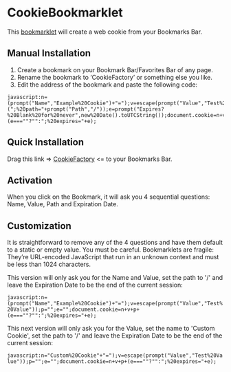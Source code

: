 # CookieBookmarklet

This [bookmarklet](https://en.wikipedia.org/wiki/Bookmarklet) will create a web cookie from your Bookmarks Bar.

## Manual Installation

1) Create a bookmark on your Bookmark Bar/Favorites Bar of any page.
2) Rename the bookmark to ‘CookieFactory’ or something else you like.
3) Edit the address of the bookmark and paste the following code:

```
javascript:n=(prompt("Name","Example%20Cookie")+"=");v=escape(prompt("Value","Test%20Value"));p=(";%20path="+prompt("Path","/"));e=prompt("Expires?%20Blank%20for%20never",new%20Date().toUTCString());document.cookie=n+v+p+(e===""?"":";%20expires="+e);
```

## Quick Installation

Drag this link => [CookieFactory](javascript:n=(prompt("Name","Example%20Cookie")+"=");v=escape(prompt("Value","Test%20Value"));p=(";%20path="+prompt("Path","/"));e=prompt("Expires?%20Blank%20for%20never",new%20Date().toUTCString());document.cookie=n+v+p+(e===""?"":";%20expires="+e);) <= to your Bookmarks Bar.

## Activation

When you click on the Bookmark, it will ask you 4 sequential questions: Name, Value, Path and Expiration Date.

## Customization

It is straightforward to remove any of the 4 questions and have them default to a static or empty value. You must be careful. Bookmarklets are fragile: They’re URL-encoded JavaScript that run in an unknown context and must be less than 1024 characters.

This version will only ask you for the Name and Value, set the path to '/' and leave the Expiration Date to be the end of the current session:

`javascript:n=(prompt("Name","Example%20Cookie")+"=");v=escape(prompt("Value","Test%20Value"));p="";e="";document.cookie=n+v+p+(e===""?"":";%20expires="+e);`

This next version will only ask you for the Value, set the name to 'Custom Cookie', set the path to '/' and leave the Expiration Date to be the end of the current session:

`javascript:n="Custom%20Cookie"+"=");v=escape(prompt("Value","Test%20Value"));p="";e="";document.cookie=n+v+p+(e===""?"":";%20expires="+e);`

